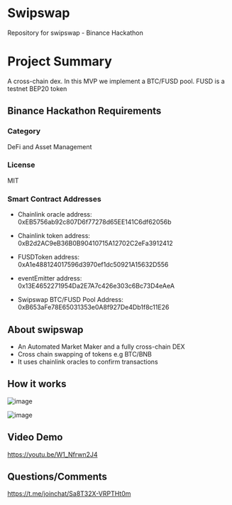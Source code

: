 # Swipswap
Repository for swipswap - Binance Hackathon

# Project Summary
A cross-chain dex. In this MVP we implement a BTC/FUSD pool. FUSD is a testnet BEP20 token

## Binance Hackathon Requirements
### Category
DeFi and Asset Management

### License
MIT

### Smart Contract Addresses
- Chainlink oracle address: 0xEB5756ab92c807D6f77278d65EE141C6df62056b

- Chainlink token address: 0xB2d2AC9eB36B0B90410715A12702C2eFa3912412

- FUSDToken address: 0xA1e488124017596d3970ef1dc50921A15632D556

- eventEmitter address: 0x13E4652271954Da2E7A7c426e303c6Bc73D4eAeA

- Swipswap BTC/FUSD Pool Address: 0xB653aFe78E65031353e0A8f927De4Db1f8c11E26

## About swipswap
- An Automated Market Maker and a fully cross-chain DEX
- Cross chain swapping of tokens e.g BTC/BNB
- It uses chainlink oracles to confirm transactions

## How it works
![image](https://user-images.githubusercontent.com/50963972/108633966-2e1ab600-7445-11eb-8845-15a5beacefdf.png)

![image](https://user-images.githubusercontent.com/50963972/108633978-47236700-7445-11eb-9f69-629f7ce86ef0.png)

## Video Demo
https://youtu.be/W1_Nfrwn2J4

## Questions/Comments
https://t.me/joinchat/Sa8T32X-VRPTHt0m
